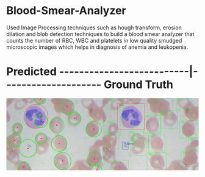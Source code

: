 # Blood-Smear-Analyzer

Used Image Processing techniques such as hough transform, erosion dilation and blob detection techniques to build a blood smear analyzer that counts the number of RBC, WBC and platelets in low quality smudged microscopic images which helps in diagnosis of anemia and leukopenia.  


# Predicted --------------------------|-------------------- Ground Truth

![Result Demo:]( https://github.com/ekagra-ranjan/Blood-Smear-Analyzer/blob/master/result_23.jpg  "Home Page")

